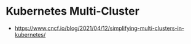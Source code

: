 # Kubernetes Multi-Cluster

* https://www.cncf.io/blog/2021/04/12/simplifying-multi-clusters-in-kubernetes/
